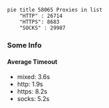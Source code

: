 
```mermaid
pie title 58065 Proxies in list
    "HTTP" : 26714
    "HTTPS": 8683
    "SOCKS" : 29987
```

### Some Info
#### Average Timeout

- mixed: 3.6s
- http: 1.9s
- https: 8.2s
- socks: 5.2s